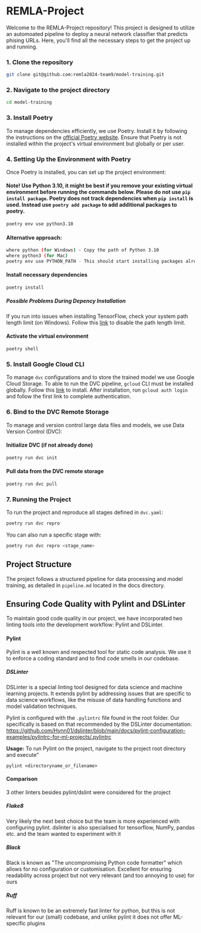 # REMLA-Project

Welcome to the REMLA-Project repository! This project is designed to utilize an automoated pipeline to deploy a neural network classifier that predicts phising URLs. Here, you'll find all the necessary steps to get the project up and running.

### 1. Clone the repository
```bash
git clone git@github.com:remla2024-team9/model-training.git
```

### 2. Navigate to the project directory
```bash
cd model-training
```

### 3. Install Poetry
To manage dependencies efficiently, we use Poetry. Install it by following the instructions on the [official Poetry website](https://python-poetry.org/docs/#installation). Ensure that Poetry is not installed within the project's virtual environment but globally or per user.

### 4. Setting Up the Environment with Poetry
Once Poetry is installed, you can set up the project environment:

#### Note! Use Python 3.10, it might be best if you remove your existing virtual environment before running the commands below. Please do not use `pip install package`. Poetry does not track dependencies when `pip install` is used. Instead use `poetry add package` to add additional packages to poetry.

```bash
poetry env use python3.10
```

#### Alternative approach:
```bash
where python (for Windows) - Copy the path of Python 3.10
where python3 (for Mac)
poetry env use PYTHON_PATH - This should start installing packages already. If it doesn't, run: 'poetry install'
```

#### Install necessary dependencies
```bash
poetry install
```

##### Possible Problems During Depency Installation
If you run into issues when installing TensorFlow, check your system path length limit (on Windows). Follow this [link](https://www.howtogeek.com/266621/how-to-make-windows-10-accept-file-paths-over-260-characters/) to disable the path length limit.

#### Activate the virtual environment
```bash
poetry shell
```

### 5. Install Google Cloud CLI
To manage `dvc` configurations and to store the trained model we use Google Cloud Storage. To able to run the DVC pipeline, `gcloud` CLI must be installed globally. Follow this [link](https://cloud.google.com/sdk/docs/install) to install. After installation, run `gcloud auth login` and follow the first link to complete authentication.

### 6. Bind to the DVC Remote Storage
To manage and version control large data files and models, we use Data Version Control (DVC):

#### Initialize DVC (if not already done)
```bash
poetry run dvc init
```

#### Pull data from the DVC remote storage
```bash
poetry run dvc pull
```

### 7. Running the Project
To run the project and reproduce all stages defined in `dvc.yaml`:

```bash
poetry run dvc repro
```

You can also run a specific stage with:

```bash
poetry run dvc repro <stage_name>
```


## Project Structure

The project follows a structured pipeline for data processing and model training, as detailed in `pipeline.md` located in the docs directory.


##   Ensuring Code Quality with Pylint and DSLinter

To maintain good code quality in our project, we have incorporated two linting tools into the development workflow: Pylint and DSLinter.

#### Pylint

Pylint is a well known and respected tool for static code analysis. We use it to enforce a coding standard and to find code smells in our codebase. 

##### DSLinter

DSLinter is a special linting tool designed for data science and machine learning projects. It extends pylint by addressing issues that are specific to data science workflows, like the misuse of data handling functions and model validation techniques. 

Pylint is configured with the `.pylintrc` file found in the root folder. Our specifically is based on that recommended by the DSLinter documentation: https://github.com/Hynn01/dslinter/blob/main/docs/pylint-configuration-examples/pylintrc-for-ml-projects/.pylintrc

**Usage:** To run Pylint on the project, navigate to the project root directory and execute"

`pylint <directoryname_or_filename>` 

#### Comparison
3 other linters besides pylint/dslint were considered for the project
##### Flake8
Very likely the next best choice but the team is more experienced with configuring pylint. dslinter is also specialised for tensorflow, NumPy, pandas etc. and the team wanted to experiment with it
##### Black
Black is known as "The uncompromising Python code formatter" which allows for no configuration or customisation. Excellent for ensuring readability across project but not very relevant (and too annoying to use) for ours
##### Ruff
Ruff is known to be an extremely fast linter for python, but this is not relevant for our (small) codebase, and unlike pylint it does not offer ML-specific plugins
